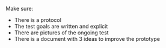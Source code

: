 Make sure: 

- There is a protocol
- The test goals are written and explicit
- There are pictures of the ongoing test
- There is a document with 3 ideas to improve the prototype